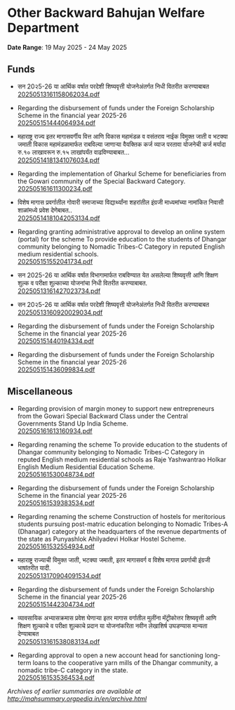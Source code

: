 # Other Backward Bahujan Welfare Department

**Date Range**: 19 May 2025 - 24 May 2025


## Funds
- सन 20२5-26 या आर्थिक वर्षात परदेशी शिष्यवृत्ती  योजनेअंतर्गत निधी वितरीत करण्याबाबत\
  [20250513161158062034.pdf](https://gr.maharashtra.gov.in/Site/Upload/Government%20Resolutions/English/20250513161158062034.pdf)

- Regarding the disbursement of funds under the Foreign Scholarship Scheme in the financial year 2025-26\
  [202505151444064934.pdf](https://gr.maharashtra.gov.in/Site/Upload/Government%20Resolutions/English/202505151444064934.pdf)

- महाराष्ट्र राज्य इतर मागासवर्गीय वित्त आणि विकास महामंडळ व वसंतराव नाईक विमुक्त जाती व भटक्या जमाती विकास महामंडळामार्फत राबविल्या जाणाऱ्या वैयक्तिक कर्ज व्याज परतावा योजनेची कर्ज मर्यादा रु.१० लाखावरून रु.१५ लाखांपर्यंत वाढविण्याबाबत...\
  [20250514181341076034.pdf](https://gr.maharashtra.gov.in/Site/Upload/Government%20Resolutions/English/20250514181341076034.pdf)

- Regarding the implementation of Gharkul Scheme for beneficiaries from the Gowari community of the Special Backward Category.\
  [202505161611300234.pdf](https://gr.maharashtra.gov.in/Site/Upload/Government%20Resolutions/English/202505161611300234.pdf)

- विशेष मागास प्रवर्गातील गोवारी समाजाच्या विद्यार्थ्यांना शहरांतील इंग्रजी माध्यमांच्या नामांकित निवासी शाळांमध्ये प्रवेश देणेबाबत..\
  [20250514181042053134.pdf](https://gr.maharashtra.gov.in/Site/Upload/Government%20Resolutions/English/20250514181042053134.pdf)

- Regarding granting administrative approval to develop an online system (portal) for the scheme To provide education to the students of Dhangar community belonging to Nomadic Tribes-C Category in reputed English medium residential schools.\
  [202505151552041734.pdf](https://gr.maharashtra.gov.in/Site/Upload/Government%20Resolutions/English/202505151552041734.pdf)

- सन 2025-26 या आर्थिक वर्षात विभागामार्फत राबविण्यात येत असलेल्या शिष्यवृत्ती आणि शिक्षण शुल्क व परीक्षा शुल्काच्या  योजनांचा निधी वितरीत करण्याबाबत.\
  [20250513161427023734.pdf](https://gr.maharashtra.gov.in/Site/Upload/Government%20Resolutions/English/20250513161427023734.pdf)

- सन 20२5-26 या आर्थिक वर्षात परदेशी शिष्यवृत्ती योजनेअंतर्गत निधी वितरीत करण्याबाबत\
  [20250513160920029034.pdf](https://gr.maharashtra.gov.in/Site/Upload/Government%20Resolutions/English/20250513160920029034.pdf)

- Regarding the disbursement of funds under the Foreign Scholarship Scheme in the financial year 2025-26\
  [202505151440194334.pdf](https://gr.maharashtra.gov.in/Site/Upload/Government%20Resolutions/English/202505151440194334.pdf)

- Regarding the disbursement of funds under the Foreign Scholarship Scheme in the financial year 2025-26\
  [202505151436099834.pdf](https://gr.maharashtra.gov.in/Site/Upload/Government%20Resolutions/English/202505151436099834.pdf)

## Miscellaneous
- Regarding provision of margin money to support new entrepreneurs from the Gowari Special Backward Class under the Central Governments Stand Up India Scheme.\
  [202505161613160934.pdf](https://gr.maharashtra.gov.in/Site/Upload/Government%20Resolutions/English/202505161613160934.pdf)

- Regarding renaming the scheme To provide education to the students of Dhangar community belonging to Nomadic Tribes-C Category in reputed English medium residential schools as Raje Yashwantrao Holkar English Medium Residential Education Scheme.\
  [202505161530048734.pdf](https://gr.maharashtra.gov.in/Site/Upload/Government%20Resolutions/English/202505161530048734.pdf)

- Regarding the disbursement of funds under the Foreign Scholarship Scheme in the financial year 2025-26\
  [202505161539383534.pdf](https://gr.maharashtra.gov.in/Site/Upload/Government%20Resolutions/English/202505161539383534.pdf)

- Regarding renaming the scheme Construction of hostels for meritorious students pursuing post-matric education belonging to Nomadic Tribes-A (Dhanagar) category at the headquarters of the revenue departments of the state as Punyashlok Ahilyadevi Holkar Hostel Scheme.\
  [202505161532554934.pdf](https://gr.maharashtra.gov.in/Site/Upload/Government%20Resolutions/English/202505161532554934.pdf)

- महाराष्ट्र राज्याची विमुक्त जाती, भटक्या जमाती, इतर मागासवर्ग व विशेष मागास प्रवर्गाची इंग्रजी भाषांतरीत यादी.\
  [20250513170904091534.pdf](https://gr.maharashtra.gov.in/Site/Upload/Government%20Resolutions/English/20250513170904091534.pdf)

- Regarding the disbursement of funds under the Foreign Scholarship Scheme in the financial year 2025-26\
  [202505151442304734.pdf](https://gr.maharashtra.gov.in/Site/Upload/Government%20Resolutions/English/202505151442304734.pdf)

- व्यावसायिक अभ्यासक्रमास प्रवेश घेणाऱ्या इतर मागास वर्गातील मुलींना मॅट्रीकोत्तर शिष्यवृत्ती आणि शिक्षण शुल्काचे व परीक्षा शुल्काचे प्रदान या योजनांकरिता नवीन लेखाशिर्ष उघडण्यास मान्यता देण्याबाबत\
  [20250513161538083134.pdf](https://gr.maharashtra.gov.in/Site/Upload/Government%20Resolutions/English/20250513161538083134.pdf)

- Regarding approval to open a new account head for sanctioning long-term loans to the cooperative yarn mills of the Dhangar community, a nomadic tribe-C category in the state.\
  [202505161535364534.pdf](https://gr.maharashtra.gov.in/Site/Upload/Government%20Resolutions/English/202505161535364534.pdf)


*Archives of earlier summaries are available at http://mahsummary.orgpedia.in/en/archive.html*